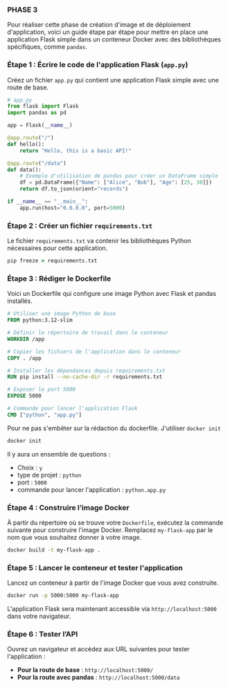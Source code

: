 ### PHASE 3
Pour réaliser cette phase de création d'image et de déploiement d'application, voici un guide étape par étape pour mettre en place une application Flask simple dans un conteneur Docker avec des bibliothèques spécifiques, comme `pandas`.

### Étape 1 : Écrire le code de l'application Flask (`app.py`)

Créez un fichier `app.py` qui contient une application Flask simple avec une route de base.

```python
# app.py
from flask import Flask
import pandas as pd

app = Flask(__name__)

@app.route("/")
def hello():
    return "Hello, this is a basic API!"

@app.route("/data")
def data():
    # Exemple d'utilisation de pandas pour créer un DataFrame simple
    df = pd.DataFrame({"Name": ["Alice", "Bob"], "Age": [25, 30]})
    return df.to_json(orient="records")

if __name__ == "__main__":
    app.run(host="0.0.0.0", port=5000)
```

### Étape 2 : Créer un fichier `requirements.txt`

Le fichier `requirements.txt` va contenir les bibliothèques Python nécessaires pour cette application.

```cmd
pip freeze > requirements.txt
```

### Étape 3 : Rédiger le Dockerfile

Voici un Dockerfile qui configure une image Python avec Flask et pandas installés.

```dockerfile
# Utiliser une image Python de base
FROM python:3.12-slim

# Définir le répertoire de travail dans le conteneur
WORKDIR /app

# Copier les fichiers de l'application dans le conteneur
COPY . /app

# Installer les dépendances depuis requirements.txt
RUN pip install --no-cache-dir -r requirements.txt

# Exposer le port 5000
EXPOSE 5000

# Commande pour lancer l'application Flask
CMD ["python", "app.py"]
```

Pour ne pas s'embêter sur la rédaction du dockerfile. J'utiliser `docker init`
```cmd
docker init
```

Il y aura un ensemble de questions : 
- Choix : `y`
- type de projet : `python`
- port : `5000`
- commande pour lancer l'application : `python.app.py`

### Étape 4 : Construire l’image Docker

À partir du répertoire où se trouve votre `Dockerfile`, exécutez la commande suivante pour construire l'image Docker. Remplacez `my-flask-app` par le nom que vous souhaitez donner à votre image.

```bash
docker build -t my-flask-app .
```

### Étape 5 : Lancer le conteneur et tester l'application

Lancez un conteneur à partir de l'image Docker que vous avez construite.

```bash
docker run -p 5000:5000 my-flask-app
```

L'application Flask sera maintenant accessible via `http://localhost:5000` dans votre navigateur.

### Étape 6 : Tester l’API

Ouvrez un navigateur et accédez aux URL suivantes pour tester l'application :
- **Pour la route de base** : `http://localhost:5000/`
- **Pour la route avec pandas** : `http://localhost:5000/data`

